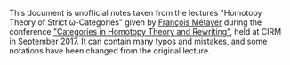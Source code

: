 This document is unofficial notes taken from the lectures "Homotopy Theory of Strict ω-Categories" given by [François Métayer](https://www.irif.fr/~metayer/index.html) during the conference ["Categories in Homotopy Theory and Rewriting"](http://conferences.cirm-math.fr/1773.html), held at CIRM in September 2017. It can contain many typos and mistakes, and some notations have been changed from the original lecture.
